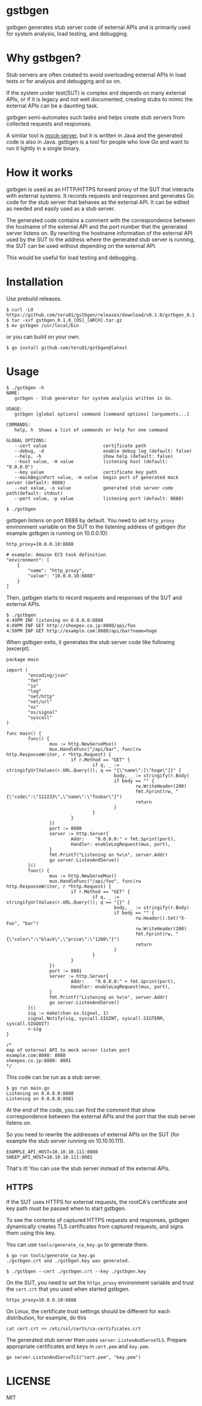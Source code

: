 # gstbgen

gstbgen generates stub server code of external APIs and is primarily used for system analysis, load testing, and debugging.

# Why gstbgen?

Stub servers are often created to avoid overloading external APIs in load tests or for analysis and debugging and so on.

If the system under test(SUT) is complex and depends on many external APIs, or if it is legacy and not well documented, creating stubs to mimic the external APIs can be a daunting task.

gstbgen semi-automates such tasks and helps create stub servers from collected requests and responses.

A similar tool is [mock-server](https://www.mock-server.com/#what-is-mockserver), but it is written in Java and the generated code is also in Java.
gstbgen is a tool for people who love Go and want to run it lightly in a single binary.

# How it works

gstbgen is used as an HTTP/HTTPS forward proxy of the SUT that interacts with external systems. It records requests and responses and generates Go code for the stub server that behaves as the external API. It can be edited as needed and easily used as a stub server.

The generated code contains a comment with the correspondence between the hostname of the external API and the port number that the generated server listens on.
By rewriting the hostname information of the external API used by the SUT to the address where the generated stub server is running, the SUT can be used without depending on the external API.

This would be useful for load testing and debugging.

# Installation

Use prebuild releases.

```
$ curl -LO https://github.com/teru01/gstbgen/releases/download/v0.1.0/gstbgen_0.1.0_[OS]_[ARCH].tar.gz
$ tar -xvf gstbgen_0.1.0_[OS]_[ARCH].tar.gz
$ mv gstbgen /usr/local/bin
```

or you can build on your own.

```
$ go install github.com/teru01/gstbgen@latest
```

# Usage

```
$ ./gstbgen -h
NAME:
   gstbgen - Stub generator for system analysis written in Go.

USAGE:
   gstbgen [global options] command [command options] [arguments...]

COMMANDS:
   help, h  Shows a list of commands or help for one command

GLOBAL OPTIONS:
   --cert value                     certificate path
   --debug, -d                      enable debug log (default: false)
   --help, -h                       show help (default: false)
   --host value, -H value           listening host (default: "0.0.0.0")
   --key value                      certificate key path
   --mockBeginPort value, -m value  begin port of generated mock server (default: 8080)
   --out value, -o value            generated stub server code path(default: stdout)
   --port value, -p value           listening port (default: 8888)
```

```
$ ./gstbgen
```

gstbgen listens on port 8888 by default.
You need to set `http_proxy` environment variable on the SUT to the listening address of gstbgen (for example gstbgen is running on 10.0.0.10).

```
http_proxy=10.0.0.10:8888

# example: Amazon ECS task definition
"environment": [
    {
        "name": "http_proxy",
        "value": "10.0.0.10:8888"
    }
]
```

Then, gstbgen starts to record requests and responses of the SUT and external APIs.

```
$ ./gstbgen 
4:49PM INF listening on 0.0.0.0:8888
4:49PM INF GET http://sheepex.co.jp:8080/api/foo
4:50PM INF GET http://example.com:8080/api/bar?name=hoge
```

When gstbgen exits, it generates the stub server code like following (excerpt).

```
package main

import (
        "encoding/json"
        "fmt"
        "io"
        "log"
        "net/http"
        "net/url"
        "os"
        "os/signal"
        "syscall"
)

func main() {
        func() {
                mux := http.NewServeMux()
                mux.HandleFunc("/api/bar", func(rw http.ResponseWriter, r *http.Request) {
                        if r.Method == "GET" {
                                if q, _ := stringifyUrlValues(r.URL.Query()); q == "{\"name\":[\"hoge\"]}" {
                                        body, _ := stringify(r.Body)
                                        if body == "" {
                                                rw.WriteHeader(200)
                                                fmt.Fprint(rw, "{\"code\":\"112233\",\"name\":\"foobar\"}")
                                                return
                                        }
                                }
                        }
                })
                port := 8080
                server := http.Server{
                        Addr:    "0.0.0.0:" + fmt.Sprint(port),
                        Handler: enableLogRequest(mux, port),
                }
                fmt.Printf("Listening on %v\n", server.Addr)
                go server.ListenAndServe()
        }()
        func() {
                mux := http.NewServeMux()
                mux.HandleFunc("/api/foo", func(rw http.ResponseWriter, r *http.Request) {
                        if r.Method == "GET" {
                                if q, _ := stringifyUrlValues(r.URL.Query()); q == "{}" {
                                        body, _ := stringify(r.Body)
                                        if body == "" {
                                                rw.Header().Set("X-Foo", "bar")
                                                rw.WriteHeader(200)
                                                fmt.Fprint(rw, "{\"color\":\"black\",\"price\":\"1200\"}")
                                                return
                                        }
                                }
                        }
                })
                port := 8081
                server := http.Server{
                        Addr:    "0.0.0.0:" + fmt.Sprint(port),
                        Handler: enableLogRequest(mux, port),
                }
                fmt.Printf("Listening on %v\n", server.Addr)
                go server.ListenAndServe()
        }()
        sig := make(chan os.Signal, 1)
        signal.Notify(sig, syscall.SIGINT, syscall.SIGTERM, syscall.SIGQUIT)
        <-sig
}

/*
map of external API to mock server listen port
example.com:8080: 8080
sheepex.co.jp:8080: 8081
*/
```

This code can be run as a stub server.

```
$ go run main.go
Listening on 0.0.0.0:8080
Listening on 0.0.0.0:8081
```

At the end of the code, you can find the comment that show correspondence between the external APIs and the port that the stub server listens on.

So you need to rewrite the addresses of external APIs on the SUT (for example the stub server running on 10.10.10.111).

```
EXAMPLE_API_HOST=10.10.10.111:8080
SHEEP_API_HOST=10.10.10.111:8081
```

That's it! You can use the stub server instead of the external APIs.

## HTTPS

If the SUT uses HTTPS for external requests, the rootCA's certificate and key path must be passed when to start gstbgen.

To see the contents of captured HTTPS requests and responses, gstbgen dynamically creates TLS certificates from captured requests, and signs them using this key.

You can use `tools/generate_ca_key.go` to generate them.

```
$ go run tools/generate_ca_key.go
./gstbgen.crt and ./gstbgen.key was generated.
```



```
$ ./gstbgen --cert ./gstbgen.crt --key ./gstbgen.key
```

On the SUT, you need to set the `https_proxy` environment variable and trust the `cert.crt` that you used when started gstbgen.

```
https_proxy=10.0.0.10:8888
```

On Linux, the certificate trust settings should be different for each distribution, for example, do this

```
cat cert.crt >> /etc/ssl/certs/ca-certificates.crt
```

The generated stub server then uses `server.ListenAndServeTLS`. Prepare appropriate certificates and keys in `cert.pem` and `key.pem`.

```
go server.ListenAndServeTLS("cert.pem", "key.pem")
```

# LICENSE

MIT
